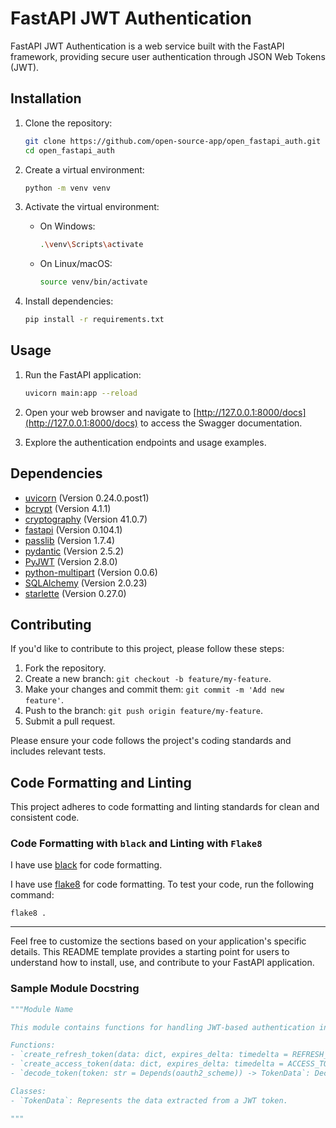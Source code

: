 # FastAPI JWT Authentication

FastAPI JWT Authentication is a web service built with the FastAPI framework, providing secure user authentication through JSON Web Tokens (JWT).

## Installation

1. Clone the repository:

    ```bash
    git clone https://github.com/open-source-app/open_fastapi_auth.git
    cd open_fastapi_auth
    ```

2. Create a virtual environment:

    ```bash
    python -m venv venv
    ```

3. Activate the virtual environment:

    - On Windows:

        ```bash
        .\venv\Scripts\activate
        ```

    - On Linux/macOS:

        ```bash
        source venv/bin/activate
        ```

4. Install dependencies:

    ```bash
    pip install -r requirements.txt
    ```

## Usage

1. Run the FastAPI application:

    ```bash
    uvicorn main:app --reload
    ```

2. Open your web browser and navigate to [http://127.0.0.1:8000/docs](http://127.0.0.1:8000/docs) to access the Swagger documentation.

3. Explore the authentication endpoints and usage examples.

## Dependencies

- [uvicorn](https://www.uvicorn.org/) (Version 0.24.0.post1)
- [bcrypt](https://pypi.org/project/bcrypt/) (Version 4.1.1)
- [cryptography](https://cryptography.io/) (Version 41.0.7)
- [fastapi](https://fastapi.tiangolo.com/) (Version 0.104.1)
- [passlib](https://passlib.readthedocs.io/) (Version 1.7.4)
- [pydantic](https://pydantic-docs.helpmanual.io/) (Version 2.5.2)
- [PyJWT](https://pyjwt.readthedocs.io/) (Version 2.8.0)
- [python-multipart](https://pypi.org/project/python-multipart/) (Version 0.0.6)
- [SQLAlchemy](https://www.sqlalchemy.org/) (Version 2.0.23)
- [starlette](https://www.starlette.io/) (Version 0.27.0)

## Contributing

If you'd like to contribute to this project, please follow these steps:

1. Fork the repository.
2. Create a new branch: `git checkout -b feature/my-feature`.
3. Make your changes and commit them: `git commit -m 'Add new feature'`.
4. Push to the branch: `git push origin feature/my-feature`.
5. Submit a pull request.

Please ensure your code follows the project's coding standards and includes relevant tests.
## Code Formatting and Linting

This project adheres to code formatting and linting standards for clean and consistent code.

### Code Formatting with `black` and Linting with `Flake8`

I have use [black](https://black.readthedocs.io/) for code formatting.

I have use [flake8](https://flake8.pycqa.org/en/latest/) for code formatting. To test your code, run the following command:

```
flake8 .
```
---

Feel free to customize the sections based on your application's specific details. This README template provides a starting point for users to understand how to install, use, and contribute to your FastAPI application.

### Sample Module Docstring

```python
"""Module Name

This module contains functions for handling JWT-based authentication in a FastAPI application.

Functions:
- `create_refresh_token(data: dict, expires_delta: timedelta = REFRESH_TOKEN_EXPIRE_MINUTES) -> str`: Creates a refresh token.
- `create_access_token(data: dict, expires_delta: timedelta = ACCESS_TOKEN_EXPIRE_MINUTES) -> str`: Creates an access token.
- `decode_token(token: str = Depends(oauth2_scheme)) -> TokenData`: Decodes and verifies a JWT token.

Classes:
- `TokenData`: Represents the data extracted from a JWT token.

"""
